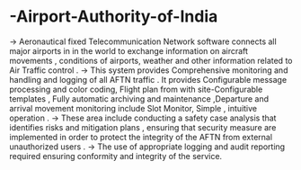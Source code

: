 # -Airport-Authority-of-India
-> Aeronautical fixed Telecommunication Network software connects all major airports in
 in the world to exchange information on aircraft movements , conditions of airports,
 weather and other information related to Air Traffic control .
-> This system provides Comprehensive monitoring and handling and logging of all 
 AFTN traffic . It provides Configurable message processing and color coding,
 Flight plan from with site-Configurable templates , Fully automatic archiving and maintenance ,Departure and arrival movement monitoring include Slot Monitor,
Simple , intuitive operation .
-> These area include conducting a safety case analysis that identifies risks and 
 mitigation plans , ensuring that security measure are implemented in order to protect 
 the integrity of the AFTN from external unauthorized users .
-> The use of appropriate logging and audit reporting required ensuring conformity and 
 integrity of the service.
